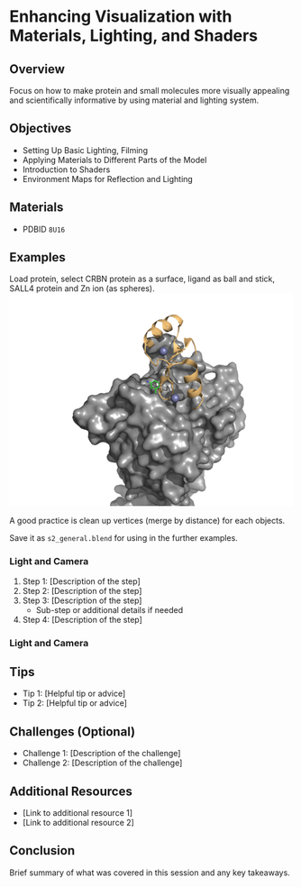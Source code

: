 # Enhancing Visualization with Materials, Lighting, and Shaders

## Overview
Focus on how to make protein and small molecules more visually appealing and scientifically informative by using material and lighting system.

## Objectives
- Setting Up Basic Lighting, Filming
- Applying Materials to Different Parts of the Model
- Introduction to Shaders
- Environment Maps for Reflection and Lighting

## Materials
- PDBID `8U16`


## Examples

Load protein, select CRBN protein as a surface, ligand as ball and stick, SALL4 protein and Zn ion (as spheres).
![alt text](image.png)

A good practice is clean up vertices (merge by distance) for each objects.

Save it as `s2_general.blend` for using in the further examples.




### Light and Camera 
1. Step 1: [Description of the step]
2. Step 2: [Description of the step]
3. Step 3: [Description of the step]
   - Sub-step or additional details if needed
4. Step 4: [Description of the step]

### Light and Camera 

## Tips
- Tip 1: [Helpful tip or advice]
- Tip 2: [Helpful tip or advice]

## Challenges (Optional)
- Challenge 1: [Description of the challenge]
- Challenge 2: [Description of the challenge]

## Additional Resources
- [Link to additional resource 1]
- [Link to additional resource 2]

## Conclusion
Brief summary of what was covered in this session and any key takeaways.
